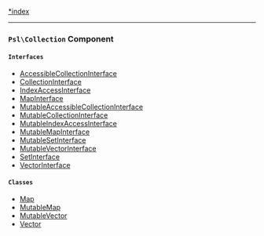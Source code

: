 <!--
    This markdown file was generated using `docs/documenter.php`.

    Any edits to it will likely be lost.
-->

[*index](./../README.md)

---

### `Psl\Collection` Component

#### `Interfaces`

- [AccessibleCollectionInterface](./../../src/Psl/Collection/AccessibleCollectionInterface.php#L18)
- [CollectionInterface](./../../src/Psl/Collection/CollectionInterface.php#L21)
- [IndexAccessInterface](./../../src/Psl/Collection/IndexAccessInterface.php#L13)
- [MapInterface](./../../src/Psl/Collection/MapInterface.php#L13)
- [MutableAccessibleCollectionInterface](./../../src/Psl/Collection/MutableAccessibleCollectionInterface.php#L20)
- [MutableCollectionInterface](./../../src/Psl/Collection/MutableCollectionInterface.php#L20)
- [MutableIndexAccessInterface](./../../src/Psl/Collection/MutableIndexAccessInterface.php#L16)
- [MutableMapInterface](./../../src/Psl/Collection/MutableMapInterface.php#L14)
- [MutableSetInterface](./../../src/Psl/Collection/MutableSetInterface.php#L12)
- [MutableVectorInterface](./../../src/Psl/Collection/MutableVectorInterface.php#L13)
- [SetInterface](./../../src/Psl/Collection/SetInterface.php#L12)
- [VectorInterface](./../../src/Psl/Collection/VectorInterface.php#L12)

#### `Classes`

- [Map](./../../src/Psl/Collection/Map.php#L18)
- [MutableMap](./../../src/Psl/Collection/MutableMap.php#L18)
- [MutableVector](./../../src/Psl/Collection/MutableVector.php#L17)
- [Vector](./../../src/Psl/Collection/Vector.php#L17)


